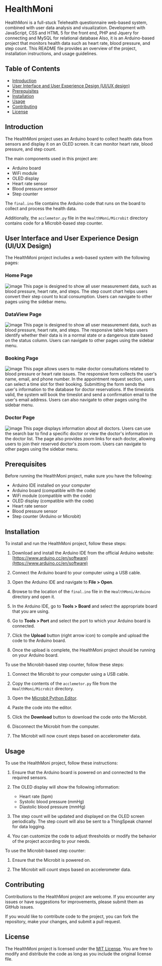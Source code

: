 # HealthMoni
HealthMoni is a full-stuck Telehealth questionnaire web-based system, combined with user data analysis and visualization. Development with JavaScript, CSS and HTML 5 for the front end, PHP and Jquery for connecting and MySQL for relational database
Also, it is an Arduino-based project that monitors health data such as heart rate, blood pressure, and step count. 
This README file provides an overview of the project, installation instructions, and usage guidelines.

## Table of Contents

- [Introduction](#introduction)
- [User Interface and User Experience Design (UI/UX design)](#user-interface-and-user-experience-design-uiux-design)
- [Prerequisites](#prerequisites)
- [Installation](#installation)
- [Usage](#usage)
- [Contributing](#contributing)
- [License](#license)

## Introduction

The HealthMoni project uses an Arduino board to collect health data from sensors and display it on an OLED screen. It can monitor heart rate, blood pressure, and step count.

The main components used in this project are:
- Arduino board
- WiFi module
- OLED display
- Heart rate sensor
- Blood pressure sensor
- Step counter

The `final.ino` file contains the Arduino code that runs on the board to collect and process the health data.

Additionally, the `acclemetor.py` file in the `HealthMoni/Microbit` directory contains code for a Microbit-based step counter.

## User Interface and User Experience Design (UI/UX Design)

The HealthMoni project includes a web-based system with the following pages:

### Home Page
![image](https://github.com/JaydenCh-0v0/HealthMoni/assets/57389495/face70cf-5fb9-4778-af73-c55e90463f25)
This page is designed to show all user measurement data, such as blood pressure, heart rate, and steps. The step count chart helps users convert their step count to kcal consumption. Users can navigate to other pages using the sidebar menu.

### DataView Page
![image](https://github.com/JaydenCh-0v0/HealthMoni/assets/57389495/09703384-0d10-49fa-9b89-50771c10d4b0)
This page is designed to show all user measurement data, such as blood pressure, heart rate, and steps. The responsive table helps users identify whether their data is in a normal state or a dangerous state based on the status column. Users can navigate to other pages using the sidebar menu.

### Booking Page
![image](https://github.com/JaydenCh-0v0/HealthMoni/assets/57389495/fe0eec99-e45b-43df-adb8-8ef83d8a9d75)
This page allows users to make doctor consultations related to blood pressure or heart rate issues. The responsive form collects the user's name, email, and phone number. In the appointment request section, users can select a time slot for their booking. Submitting the form sends the user's information to the database for doctor reservations. If the timeslotis valid, the system will book the timeslot and send a confirmation email to the user's email address. Users can also navigate to other pages using the sidebar menu.

### Doctor Page
![image](https://github.com/JaydenCh-0v0/HealthMoni/assets/57389495/d09f5134-c1b1-4f34-be23-7dfed642e82a)
This page displays information about all doctors. Users can use the search bar to find a specific doctor or view the doctor's information in the doctor list. The page also provides zoom links for each doctor, allowing users to join their reserved doctor's zoom room. Users can navigate to other pages using the sidebar menu.

## Prerequisites

Before running the HealthMoni project, make sure you have the following:

- Arduino IDE installed on your computer
- Arduino board (compatible with the code)
- WiFi module (compatible with the code)
- OLED display (compatible with the code)
- Heart rate sensor
- Blood pressure sensor
- Step counter (Arduino or Microbit)

## Installation

To install and run the HealthMoni project, follow these steps:

1. Download and install the Arduino IDE from the official Arduino website: [https://www.arduino.cc/en/software](https://www.arduino.cc/en/software)

2. Connect the Arduino board to your computer using a USB cable.

3. Open the Arduino IDE and navigate to **File > Open**.

4. Browse to the location of the `final.ino` file in the `HealthMoni/Arduino` directory and open it.

5. In the Arduino IDE, go to **Tools > Board** and select the appropriate board that you are using.

6. Go to **Tools > Port** and select the port to which your Arduino board is connected.

7. Click the **Upload** button (right arrow icon) to compile and upload the code to the Arduino board.

8. Once the upload is complete, the HealthMoni project should be running on your Arduino board.

To use the Microbit-based step counter, follow these steps:

1. Connect the Microbit to your computer using a USB cable.

2. Copy the contents of the `acclemetor.py` file from the `HealthMoni/Microbit` directory.

3. Open the [Microbit Python Editor](https://python.microbit.org/v/2.0).

4. Paste the code into the editor.

5. Click the **Download** button to download the code onto the Microbit.

6. Disconnect the Microbit from the computer.

7. The Microbit will now count steps based on accelerometer data.

## Usage

To use the HealthMoni project, follow these instructions:

1. Ensure that the Arduino board is powered on and connected to the required sensors.

2. The OLED display will show the following information:
   - Heart rate (bpm)
   - Systolic blood pressure (mmHg)
   - Diastolic blood pressure (mmHg)

3. The step count will be updated and displayed on the OLED screen periodically. The step count will also be sent to a ThingSpeak channel for data logging.

4. You can customize the code to adjust thresholds or modify the behavior of the project according to your needs.

To use the Microbit-based step counter:

1. Ensure that the Microbit is powered on.

2. The Microbit will count steps based on accelerometer data.

## Contributing

Contributions to the HealthMoni project are welcome. If you encounter any issues or have suggestions for improvements, please submit them as GitHub issues.

If you would like to contribute code to the project, you can fork the repository, make your changes, and submit a pull request.

## License

The HealthMoni project is licensed under the [MIT License](LICENSE). You are free to modify and distribute the code as long as you include the original license file.
